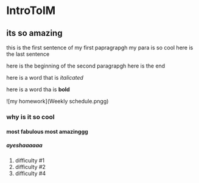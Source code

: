 # IntroToIM
## its so amazing
this is the first sentence of my first papragrapgh
my para is so cool
here is the last sentence

here is the beginning of the second paragrapgh
here is the end

here is a word that is *italicated*

here is a word tha is **bold**

![my homework](Weekly schedule.pngg)

### why is it so cool
#### most fabulous most amazinggg
##### ayeshaaaaaa
1. difficulty #1
2. difficulty #2
3. difficulty #4
